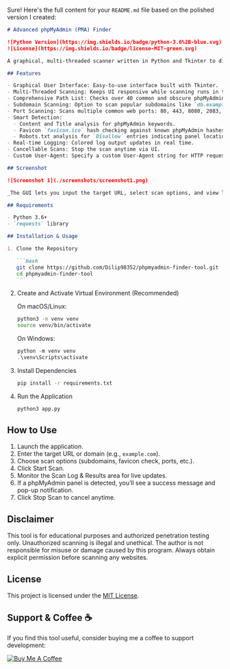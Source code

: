 Sure! Here's the full content for your `README.md` file based on the polished version I created:

````markdown
# Advanced phpMyAdmin (PMA) Finder

![Python Version](https://img.shields.io/badge/python-3.6%2B-blue.svg)  
![License](https://img.shields.io/badge/license-MIT-green.svg)

A graphical, multi-threaded scanner written in Python and Tkinter to discover hidden or non-standard phpMyAdmin login panels on web servers. This tool uses a combination of techniques for a comprehensive and efficient search.

## Features

- Graphical User Interface: Easy-to-use interface built with Tkinter.
- Multi-Threaded Scanning: Keeps UI responsive while scanning runs in the background.
- Comprehensive Path List: Checks over 40 common and obscure phpMyAdmin paths.
- Subdomain Scanning: Option to scan popular subdomains like `db.example.com` or `mysql.example.com`.
- Port Scanning: Scans multiple common web ports: 80, 443, 8080, 2083, 10000.
- Smart Detection:
  - Content and Title analysis for phpMyAdmin keywords.
  - Favicon `favicon.ico` hash checking against known phpMyAdmin hashes.
  - Robots.txt analysis for `Disallow` entries indicating panel locations.
- Real-time Logging: Colored log output updates in real time.
- Cancellable Scans: Stop the scan anytime via UI.
- Custom User-Agent: Specify a custom User-Agent string for HTTP requests.

## Screenshot

![Screenshot 1](./screenshots/screenshot1.png)

_The GUI lets you input the target URL, select scan options, and view live logs._

## Requirements

- Python 3.6+
- `requests` library

## Installation & Usage

1. Clone the Repository

   ```bash
   git clone https://github.com/Dilip98352/phpmyadmin-finder-tool.git
   cd phpmyadmin-finder-tool
   ```
````

2. Create and Activate Virtual Environment (Recommended)

   On macOS/Linux:

   ```bash
   python3 -m venv venv
   source venv/bin/activate
   ```

   On Windows:

   ```powershell
   python -m venv venv
   .\venv\Scripts\activate
   ```

3. Install Dependencies

   ```bash
   pip install -r requirements.txt
   ```

4. Run the Application

   ```bash
   python3 app.py
   ```

## How to Use

1. Launch the application.
2. Enter the target URL or domain (e.g., `example.com`).
3. Choose scan options (subdomains, favicon check, ports, etc.).
4. Click Start Scan.
5. Monitor the Scan Log & Results area for live updates.
6. If a phpMyAdmin panel is detected, you’ll see a success message and pop-up notification.
7. Click Stop Scan to cancel anytime.

## Disclaimer

This tool is for educational purposes and authorized penetration testing only. Unauthorized scanning is illegal and unethical. The author is not responsible for misuse or damage caused by this program. Always obtain explicit permission before scanning any websites.

## License

This project is licensed under the [MIT License](LICENSE).

## Support & Coffee ☕️

If you find this tool useful, consider buying me a coffee to support development:

[![Buy Me A Coffee](https://img.shields.io/badge/Buy_Me_A_Coffee-FF813F?style=flat&logo=buy-me-a-coffee&logoColor=white)](https://www.buymeacoffee.com/dilip)

```
